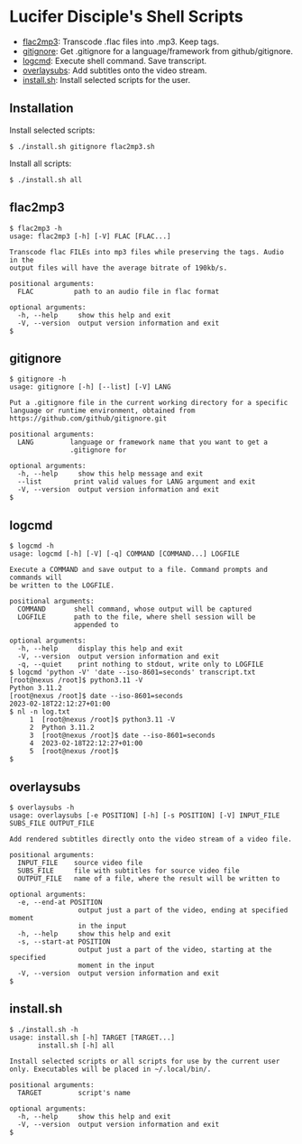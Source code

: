 # Lucifer Disciple's Shell Scripts

* [flac2mp3](#flac2mp3): Transcode .flac files into .mp3. Keep tags.
* [gitignore](#gitignore): Get .gitignore for a language/framework from github/gitignore.
* [logcmd](#logcmd): Execute shell command. Save transcript.
* [overlaysubs](#overlaysubs): Add subtitles onto the video stream.
* [install.sh](#installsh): Install selected scripts for the user.

## Installation

Install selected scripts:
```
$ ./install.sh gitignore flac2mp3.sh
```

Install all scripts:
```
$ ./install.sh all
```

## flac2mp3

```
$ flac2mp3 -h
usage: flac2mp3 [-h] [-V] FLAC [FLAC...]

Transcode flac FILEs into mp3 files while preserving the tags. Audio in the
output files will have the average bitrate of 190kb/s.

positional arguments:
  FLAC          path to an audio file in flac format

optional arguments:
  -h, --help     show this help and exit
  -V, --version  output version information and exit
$
```

## gitignore

```
$ gitignore -h
usage: gitignore [-h] [--list] [-V] LANG

Put a .gitignore file in the current working directory for a specific
language or runtime environment, obtained from
https://github.com/github/gitignore.git

positional arguments:
  LANG         language or framework name that you want to get a
               .gitignore for

optional arguments:
  -h, --help     show this help message and exit
  --list        print valid values for LANG argument and exit
  -V, --version  output version information and exit
$
```

## logcmd

```
$ logcmd -h
usage: logcmd [-h] [-V] [-q] COMMAND [COMMAND...] LOGFILE

Execute a COMMAND and save output to a file. Command prompts and commands will
be written to the LOGFILE.

positional arguments:
  COMMAND       shell command, whose output will be captured
  LOGFILE       path to the file, where shell session will be
                appended to

optional arguments:
  -h, --help     display this help and exit
  -V, --version  output version information and exit
  -q, --quiet    print nothing to stdout, write only to LOGFILE
$ logcmd 'python -V' 'date --iso-8601=seconds' transcript.txt
[root@nexus /root]$ python3.11 -V
Python 3.11.2
[root@nexus /root]$ date --iso-8601=seconds
2023-02-18T22:12:27+01:00
$ nl -n log.txt
     1	[root@nexus /root]$ python3.11 -V
     2	Python 3.11.2
     3	[root@nexus /root]$ date --iso-8601=seconds
     4	2023-02-18T22:12:27+01:00
     5	[root@nexus /root]$ 
$
```

## overlaysubs

```
$ overlaysubs -h
usage: overlaysubs [-e POSITION] [-h] [-s POSITION] [-V] INPUT_FILE SUBS_FILE OUTPUT_FILE

Add rendered subtitles directly onto the video stream of a video file.

positional arguments:
  INPUT_FILE    source video file
  SUBS_FILE     file with subtitles for source video file
  OUTPUT_FILE   name of a file, where the result will be written to

optional arguments:
  -e, --end-at POSITION
                 output just a part of the video, ending at specified moment
                 in the input
  -h, --help     show this help and exit
  -s, --start-at POSITION
                 output just a part of the video, starting at the specified
                 moment in the input
  -V, --version  output version information and exit
$
```

## install.sh

```
$ ./install.sh -h
usage: install.sh [-h] TARGET [TARGET...]
       install.sh [-h] all

Install selected scripts or all scripts for use by the current user
only. Executables will be placed in ~/.local/bin/.

positional arguments:
  TARGET         script's name

optional arguments:
  -h, --help     show this help and exit
  -V, --version  output version information and exit
$
```
